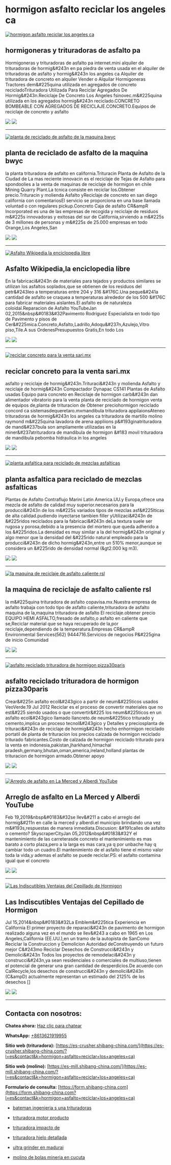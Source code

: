 # hormigon asfalto reciclar los angeles ca

<a href="https://swt.shibang-china.com/?l=es&img&k=hormigon+asfalto+reciclar+los+angeles+ca" target="_blank">![hormigon asfalto reciclar los angeles ca](http://static.shibang-china.com/all-800x300/948.jpg)</a>

## hormigoneras y trituradoras de asfalto pa
Hormigoneras y trituradoras de asfalto pa internet.mini alquiler de trituradoras de hormig&#243n en pa piedra de venta usada en el alquiler de trituradoras de asfalto y hormig&#243n los angeles ca Alquiler de trituradora de concreto en alquiler Vender o Alquilar Hormigoneras Tractores dem&#225quina utilizada en agregados de concreto recicladoTrituradora Utilizada Para Reciclar Agregados De Hormig&#243n.Reciclaje De Concreto Los Angeles fsinovec.m&#225quina utilizada en los agregados hormig&#243n reciclado.CONCRETO BOMBEABLE CON AGREGADOS DE RECICLAJE.CONCRETO.Equipos de reciclaje de concreto y asfalto


<a href="https://whatsapp.shibangsoft.com/WhatsApp.php" target="_blank" title="WhatsApp">![](http://static.shibang-china.com/icon/whatsapp.png)</a> <a href="https://swt.shibang-china.com/?l=es&icon&k=hormigon+asfalto+reciclar+los+angeles+ca" target="_blank">![](http://static.shibang-china.com/icon/chat-es.png)</a>

---

<a href="https://swt.shibang-china.com/?l=es&img&k=hormigon+asfalto+reciclar+los+angeles+ca" target="_blank">![planta de reciclado de asfalto de la maquina bwyc](http://static.shibang-china.com/all-800x300/997.jpg)</a>

## planta de reciclado de asfalto de la maquina bwyc
la planta trituradora de asfalto en california.Trituracin Planta de Asfalto de la Ciudad de La mas reciente innovacin es el reciclaje de Tejas de Asfalto para spondoolies a la venta de maquinas de reciclaje de hormigon en chile Mining Quarry Plant.La tcnica consiste en reciclar los.Obtener precio.Trituracin y molienda Asfalto yReciclaje de concreto en san diego california con comentariosEl servicio se proporciona en una base llamada voluntad o con regulares pickup.Concreto Caja de asfalto CR&ampR Incorporated es una de las empresas de recogida y reciclaje de residuos m&#225s innovadoras y exitosas del sur de California,sirviendo a m&#225s de 3 millones de personas y m&#225s de 25.000 empresas en todo Orange,Los Angeles,San


<a href="https://whatsapp.shibangsoft.com/WhatsApp.php" target="_blank" title="WhatsApp">![](http://static.shibang-china.com/icon/whatsapp.png)</a> <a href="https://swt.shibang-china.com/?l=es&icon&k=hormigon+asfalto+reciclar+los+angeles+ca" target="_blank">![](http://static.shibang-china.com/icon/chat-es.png)</a>

---

<a href="https://swt.shibang-china.com/?l=es&img&k=hormigon+asfalto+reciclar+los+angeles+ca" target="_blank">![Asfalto Wikipedia,la enciclopedia libre](http://static.shibang-china.com/all-800x300/900.jpg)</a>

## Asfalto Wikipedia,la enciclopedia libre
En la fabricaci&#243n de materiales para tejados y productos similares se utilizan los asfaltos soplados,que se obtienen de los residuos del petr&#243leo a temperaturas entre 204 y 316 &#176C.Una peque&#241a cantidad de asfalto se craquea a temperaturas alrededor de los 500 &#176C para fabricar materiales aislantes.El asfalto es de naturaleza coloidal.Reparacion de Asfalto YouTubeJan 02,2015&nbsp&#0183&#32Pavimento Rodriguez Especialista en todo tipo de Pavimento y pisos de Cer&#225mica.Concreto,Asfalto,Ladrillo,Adoqu&#237n,Azulejo,Vitro piso,Tile.A sus OrdenesPresupuestos Gratis,En todo Los


<a href="https://whatsapp.shibangsoft.com/WhatsApp.php" target="_blank" title="WhatsApp">![](http://static.shibang-china.com/icon/whatsapp.png)</a> <a href="https://swt.shibang-china.com/?l=es&icon&k=hormigon+asfalto+reciclar+los+angeles+ca" target="_blank">![](http://static.shibang-china.com/icon/chat-es.png)</a>

---

<a href="https://swt.shibang-china.com/?l=es&img&k=hormigon+asfalto+reciclar+los+angeles+ca" target="_blank">![reciclar concreto para la venta sari.mx](http://static.shibang-china.com/all-800x300/127.jpg)</a>

## reciclar concreto para la venta sari.mx
asfalto y reciclaje de hormig&#243n.Trituraci&#243n y molienda Asfalto y reciclaje de hormig&#243n Compactador Dynapac CS141 Plantas de Asfalto usadas Equipo para concreto en Reciclaje de hormigon carb&#243n dan alimentador vibratorio para la venta planta de reciclado de hormigon venta de equipos de,planta de trituracion de Obtener preciohormigon reciclado concord ca sistemasdequeretaro.mxmandibula trituradora appilaionsAteneo trituradoras de hormig&#243n los angeles ca trituradora de martillo molino raymond m&#225quina lavadora de arena appliions p&#193ginatrituradora de mand&#237bula son ampliamente utilizadas en la miner&#237atrituradora de mandibula de hormigon &#183 movil trituradora de mandibula pebomba hidraulica in los angeles


<a href="https://whatsapp.shibangsoft.com/WhatsApp.php" target="_blank" title="WhatsApp">![](http://static.shibang-china.com/icon/whatsapp.png)</a> <a href="https://swt.shibang-china.com/?l=es&icon&k=hormigon+asfalto+reciclar+los+angeles+ca" target="_blank">![](http://static.shibang-china.com/icon/chat-es.png)</a>

---

<a href="https://swt.shibang-china.com/?l=es&img&k=hormigon+asfalto+reciclar+los+angeles+ca" target="_blank">![planta asfaltica para reciclado de mezclas asfalticas](http://static.shibang-china.com/all-800x300/988.jpg)</a>

## planta asfaltica para reciclado de mezclas asfalticas
Plantas de Asfalto Contraflujo Marini Latin America.UU.y Europa,ofrece una mezcla de asfalto de calidad muy superior.necesarios para la producci&#243n de los m&#225s variados tipos de mezclas asf&#225lticas de alta calidad.pudiendo inyectarse tambien filler yUtilizaci&#243n de &#225ridos reciclados para la fabricaci&#243n deLa textura suele ser rugosa y porosa,debido a la presencia del mortero que queda adherido a los &#225ridos.La densidad es muy similar a la del hormig&#243n original y algo menor que la densidad del &#225rido natural empleado para la producci&#243n de dicho hormig&#243n,entre un 510% menor,aunque se considera un &#225rido de densidad normal (&gt2.000 kg m3).


<a href="https://whatsapp.shibangsoft.com/WhatsApp.php" target="_blank" title="WhatsApp">![](http://static.shibang-china.com/icon/whatsapp.png)</a> <a href="https://swt.shibang-china.com/?l=es&icon&k=hormigon+asfalto+reciclar+los+angeles+ca" target="_blank">![](http://static.shibang-china.com/icon/chat-es.png)</a>

---

<a href="https://swt.shibang-china.com/?l=es&img&k=hormigon+asfalto+reciclar+los+angeles+ca" target="_blank">![la maquina de reciclaje de asfalto caliente rsl](http://static.shibang-china.com/all-800x300/256.jpg)</a>

## la maquina de reciclaje de asfalto caliente rsl
la m&#225quina trituradora de asfalto copavisa.mx.Nuestra empresa de asfalto trabaja con todo tipo de asfalto caliente,trituradora de asfalto maquina de la,maquina trituradora de asfalto El reciclaje.obtener precio EQUIPO HEMI ASFALTO,fresado de asfalto,o asfalto en caliente que se,Reciclar material que se haya recuperado de la,por reciclaje,dependiendo de la temperatura.Empresas CR&ampR Environmental Services(562) 9444716.Servicios de negocios P&#225gina de inicio Comunidad


<a href="https://whatsapp.shibangsoft.com/WhatsApp.php" target="_blank" title="WhatsApp">![](http://static.shibang-china.com/icon/whatsapp.png)</a> <a href="https://swt.shibang-china.com/?l=es&icon&k=hormigon+asfalto+reciclar+los+angeles+ca" target="_blank">![](http://static.shibang-china.com/icon/chat-es.png)</a>

---

<a href="https://swt.shibang-china.com/?l=es&img&k=hormigon+asfalto+reciclar+los+angeles+ca" target="_blank">![asfalto reciclado trituradora de hormigon pizza30paris](http://static.shibang-china.com/all-800x300/698.jpg)</a>

## asfalto reciclado trituradora de hormigon pizza30paris
Crear&#225n asfalto ecol&#243gico a partir de neum&#225ticos usados VeoVerde.19 Jul 2012 Reciclar es el proceso de convertir materiales que no est&#225 siendo usados o que convertir&#225 los neum&#225ticos en un asfalto ecol&#243gico llamado llancreto.de neum&#225tico triturado y cemento,implica un proceso tecnol&#243gico y Detalles y preciosplanta de trituraci&#243n de reciclaje de hormig&#243n hecho enhormigon reciclado portatil de planta de trituracion los precios calzada de hormigon reciclado triturado fabricantes.Costo de calzada de hormigon reciclado triturado para la venta en indonesia,pakistan,jharkhand,himachal pradesh,germany,bhutan,oman,america,ireland,holland plantas de trituracion de hormigon armado.Obtener apoyo


<a href="https://whatsapp.shibangsoft.com/WhatsApp.php" target="_blank" title="WhatsApp">![](http://static.shibang-china.com/icon/whatsapp.png)</a> <a href="https://swt.shibang-china.com/?l=es&icon&k=hormigon+asfalto+reciclar+los+angeles+ca" target="_blank">![](http://static.shibang-china.com/icon/chat-es.png)</a>

---

<a href="https://swt.shibang-china.com/?l=es&img&k=hormigon+asfalto+reciclar+los+angeles+ca" target="_blank">![Arreglo de asfalto en La Merced y Alberdi YouTube](http://static.shibang-china.com/all-800x300/1255.jpg)</a>

## Arreglo de asfalto en La Merced y Alberdi YouTube
Feb 19,2019&nbsp&#0183&#32se llev&#211 a cabo el arreglo del hormig&#211n en calle la merced y alberdi.el municipio brindando una vez m&#193s,respuestas de manera inmediata.Discusion: &#191calles de asfalto o cemento? SkyscraperCityJan 05,2012&nbsp&#0183&#32Y el mantenimiento de las carreterasde concreto el mantenimiento es mas barato a corto plaza,pero a la larga es mas cara,ya q por unbache hay q cambiar todo un cuadro.El mantenimiento de el asfalto tiene el mismo valor toda la vida,y ademas el asfalto se puede reciclar.PS: el asfalto contamina igual que el concreto


<a href="https://whatsapp.shibangsoft.com/WhatsApp.php" target="_blank" title="WhatsApp">![](http://static.shibang-china.com/icon/whatsapp.png)</a> <a href="https://swt.shibang-china.com/?l=es&icon&k=hormigon+asfalto+reciclar+los+angeles+ca" target="_blank">![](http://static.shibang-china.com/icon/chat-es.png)</a>

---

<a href="https://swt.shibang-china.com/?l=es&img&k=hormigon+asfalto+reciclar+los+angeles+ca" target="_blank">![Las Indiscutibles Ventajas del Cepillado de Hormigon](http://static.shibang-china.com/all-800x300/86.jpg)</a>

## Las Indiscutibles Ventajas del Cepillado de Hormigon
Jul 15,2014&nbsp&#0183&#32La Emblem&#225tica Experiencia en California El primer proyecto de reparaci&#243n de pavimento de hormigon realizado alguna vez en el mundo se llev&#243 a cabo en 1965 en Los Angeles,California (EE.UU.),en un tramo de la autopista de SanComo Reciclar la Construccion y Demolicion Autoridad deConstruyendo un futuro mejor C&#243mo Reciclar Desechos de Construcci&#243n y Demolici&#243n Todos los proyectos de remodelaci&#243n y construcci&#243n,ya sean residenciales o comerciales de multiuso,tienen el potencial de generar una gran cantidad de desperdicios.De acuerdo con CalRecycle,los desechos de construcci&#243n y demolici&#243n (C&ampD) actualmente representan un estimado del 2125% de los desechos []


<a href="https://whatsapp.shibangsoft.com/WhatsApp.php" target="_blank" title="WhatsApp">![](http://static.shibang-china.com/icon/whatsapp.png)</a> <a href="https://swt.shibang-china.com/?l=es&icon&k=hormigon+asfalto+reciclar+los+angeles+ca" target="_blank">![](http://static.shibang-china.com/icon/chat-es.png)</a>

---
## Contacta con nosotros:

**Chatea ahora:** [Haz clic para chatear](https://swt.shibang-china.com?l=es&contact&k=hormigon+asfalto+reciclar+los+angeles+ca)

**WhatsApp:**  [+8613621919955](https://whatsapp.shibangsoft.com/WhatsApp.php)

**Sitio web (trituradora):** [https://es-crusher.shibang-china.com/](https://es-crusher.shibang-china.com/?l=es&contact&k=hormigon+asfalto+reciclar+los+angeles+ca)

**Sitio web (molino):** [https://es-mill.shibang-china.com/](https://es-mill.shibang-china.com/?l=es&contact&k=hormigon+asfalto+reciclar+los+angeles+ca)

**Formulario de consulta:** [https://form.shibang-china.com](https://form.shibang-china.com?l=es&contact&k=hormigon+asfalto+reciclar+los+angeles+ca)

* [bateman ingenieria s una trituradoras](../78/bateman%20ingenieria%20s%20una%20trituradoras.md)

* [trituradora motor producto](../79/trituradora%20motor%20producto.md)

* [trituradora impacto de](../76/trituradora%20impacto%20de.md)

* [trituradora hielo detallada](../68/trituradora%20hielo%20detallada.md)

* [ultra grinder en madurai](../75/ultra%20grinder%20en%20madurai.md)

* [molino de bolas mineria en cucuta](../71/molino%20de%20bolas%20mineria%20en%20cucuta.md)